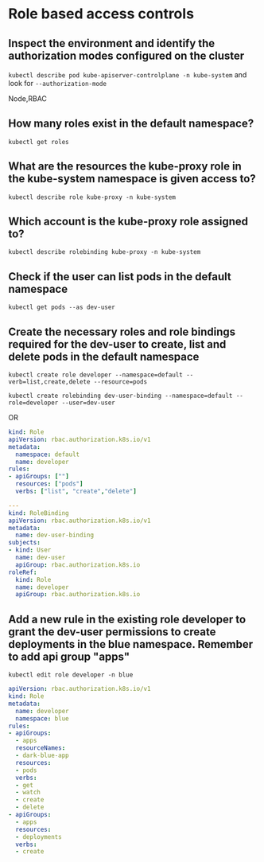 # Role based access controls

## Inspect the environment and identify the authorization modes configured on the cluster

`kubectl describe pod kube-apiserver-controlplane -n kube-system` and look for `--authorization-mode`

Node,RBAC

## How many roles exist in the default namespace?

`kubectl get roles`

## What are the resources the kube-proxy role in the kube-system namespace is given access to?

`kubectl describe role kube-proxy -n kube-system`

## Which account is the kube-proxy role assigned to?

`kubectl describe rolebinding kube-proxy -n kube-system`

## Check if the user can list pods in the default namespace

`kubectl get pods --as dev-user`

## Create the necessary roles and role bindings required for the dev-user to create, list and delete pods in the default namespace

`kubectl create role developer --namespace=default --verb=list,create,delete --resource=pods`

`kubectl create rolebinding dev-user-binding --namespace=default --role=developer --user=dev-user`

OR

```yaml
kind: Role
apiVersion: rbac.authorization.k8s.io/v1
metadata:
  namespace: default
  name: developer
rules:
- apiGroups: [""]
  resources: ["pods"]
  verbs: ["list", "create","delete"]

---
kind: RoleBinding
apiVersion: rbac.authorization.k8s.io/v1
metadata:
  name: dev-user-binding
subjects:
- kind: User
  name: dev-user
  apiGroup: rbac.authorization.k8s.io
roleRef:
  kind: Role
  name: developer
  apiGroup: rbac.authorization.k8s.io
```

## Add a new rule in the existing role developer to grant the dev-user permissions to create deployments in the blue namespace. Remember to add api group "apps"

`kubectl edit role developer -n blue`

```yaml
apiVersion: rbac.authorization.k8s.io/v1
kind: Role
metadata:
  name: developer
  namespace: blue
rules:
- apiGroups:
  - apps
  resourceNames:
  - dark-blue-app
  resources:
  - pods
  verbs:
  - get
  - watch
  - create
  - delete
- apiGroups:
  - apps
  resources:
  - deployments
  verbs:
  - create
```
